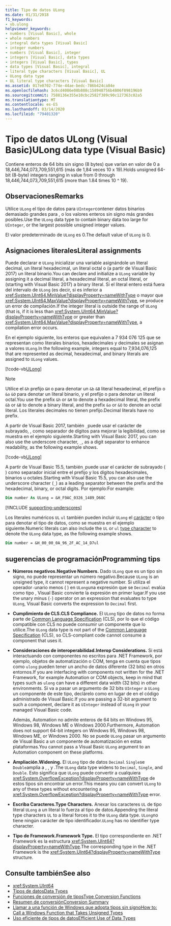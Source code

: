 ```yaml
---
title: Tipo de datos ULong
ms.date: 01/31/2018
f1_keywords:
- vb.ulong
helpviewer_keywords:
- numbers [Visual Basic], whole
- whole numbers
- integral data types [Visual Basic]
- integer numbers
- numbers [Visual Basic], integer
- integers [Visual Basic], data types
- integers [Visual Basic], types
- data types [Visual Basic], integral
- literal type characters [Visual Basic], UL
- ULong data type
- UL literal type characters [Visual Basic]
ms.assetid: 017e0702-774e-44ae-bedc-786b424ca84e
ms.openlocfilehash: 3c6cd4086e08b808c158948756b4806f098196b9
ms.sourcegitcommit: 7588136e355e10cbc2582f389c90c127363c02a5
ms.translationtype: MT
ms.contentlocale: es-ES
ms.lasthandoff: 03/14/2020
ms.locfileid: "79401320"
---
```

# <a name="ulong-data-type-visual-basic"></a><span data-ttu-id="17bc4-102">Tipo de datos ULong (Visual Basic)</span><span class="sxs-lookup"><span data-stu-id="17bc4-102">ULong data type (Visual Basic)</span></span>

<span data-ttu-id="17bc4-103">Contiene enteros de 64 bits sin signo (8 bytes) que varían en valor de 0 a 18,446,744,073,709,551,615 (más de 1,84 veces 10 x 19).</span><span class="sxs-lookup"><span data-stu-id="17bc4-103">Holds unsigned 64-bit (8-byte) integers ranging in value from 0 through 18,446,744,073,709,551,615 (more than 1.84 times 10 ^ 19).</span></span>

## <a name="remarks"></a><span data-ttu-id="17bc4-104">Observaciones</span><span class="sxs-lookup"><span data-stu-id="17bc4-104">Remarks</span></span>

<span data-ttu-id="17bc4-105">Utilice `ULong` el tipo de datos para `UInteger`contener datos binarios demasiado grandes para , o los valores enteros sin signo más grandes posibles.</span><span class="sxs-lookup"><span data-stu-id="17bc4-105">Use the `ULong` data type to contain binary data too large for `UInteger`, or the largest possible unsigned integer values.</span></span>

<span data-ttu-id="17bc4-106">El valor predeterminado de `ULong` es 0.</span><span class="sxs-lookup"><span data-stu-id="17bc4-106">The default value of `ULong` is 0.</span></span>

## <a name="literal-assignments"></a><span data-ttu-id="17bc4-107">Asignaciones literales</span><span class="sxs-lookup"><span data-stu-id="17bc4-107">Literal assignments</span></span>

<span data-ttu-id="17bc4-108">Puede declarar e `ULong` inicializar una variable asignándole un literal decimal, un literal hexadecimal, un literal octal o (a partir de Visual Basic 2017) un literal binario.</span><span class="sxs-lookup"><span data-stu-id="17bc4-108">You can declare and initialize a `ULong` variable by assigning it a decimal literal, a hexadecimal literal, an octal literal, or (starting with Visual Basic 2017) a binary literal.</span></span> <span data-ttu-id="17bc4-109">Si el literal entero está fuera del intervalo de `ULong` (es decir, si es inferior a <xref:System.UInt64.MinValue?displayProperty=nameWithType> o mayor que <xref:System.UInt64.MaxValue?displayProperty=nameWithType>, se produce un error de compilación.</span><span class="sxs-lookup"><span data-stu-id="17bc4-109">If the integer literal is outside the range of `ULong` (that is, if it is less than <xref:System.UInt64.MinValue?displayProperty=nameWithType> or greater than <xref:System.UInt64.MaxValue?displayProperty=nameWithType>, a compilation error occurs.</span></span>

<span data-ttu-id="17bc4-110">En el ejemplo siguiente, los enteros que equivalen a 7 934 076 125 que se representan como literales binarios, hexadecimales y decimales se asignan a valores `ULong`.</span><span class="sxs-lookup"><span data-stu-id="17bc4-110">In the following example, integers equal to 7,934,076,125 that are represented as decimal, hexadecimal, and binary literals are assigned to `ULong` values.</span></span>

[!code-vb[ULong](../../../../samples/snippets/visualbasic/language-reference/data-types/numeric-literals.vb#ULong)]

> [!NOTE]
> <span data-ttu-id="17bc4-111">Utilice el `&h` prefijo `&H` o para denotar un `&b` `&B` literal hexadecimal, el prefijo o `&o` `&O` para denotar un literal binario, y el prefijo o para denotar un literal octal.</span><span class="sxs-lookup"><span data-stu-id="17bc4-111">You use the prefix `&h` or `&H` to denote a hexadecimal literal, the prefix `&b` or `&B` to denote a binary literal, and the prefix `&o` or `&O` to denote an octal literal.</span></span> <span data-ttu-id="17bc4-112">Los literales decimales no tienen prefijo.</span><span class="sxs-lookup"><span data-stu-id="17bc4-112">Decimal literals have no prefix.</span></span>

<span data-ttu-id="17bc4-113">A partir de Visual Basic 2017, también `_`puede usar el carácter de subrayado, , como separador de dígitos para mejorar la legibilidad, como se muestra en el ejemplo siguiente.</span><span class="sxs-lookup"><span data-stu-id="17bc4-113">Starting with Visual Basic 2017, you can also use the underscore character, `_`, as a digit separator to enhance readability, as the following example shows.</span></span>

[!code-vb[ULong](../../../../samples/snippets/visualbasic/language-reference/data-types/numeric-literals.vb#LongS)]

<span data-ttu-id="17bc4-114">A partir de Visual Basic 15.5, también`_`puede usar el carácter de subrayado ( ) como separador inicial entre el prefijo y los dígitos hexadecimales, binarios u octales.</span><span class="sxs-lookup"><span data-stu-id="17bc4-114">Starting with Visual Basic 15.5, you can also use the underscore character (`_`) as a leading separator between the prefix and the hexadecimal, binary, or octal digits.</span></span> <span data-ttu-id="17bc4-115">Por ejemplo:</span><span class="sxs-lookup"><span data-stu-id="17bc4-115">For example:</span></span>

```vb
Dim number As ULong = &H_F9AC_0326_1489_D68C
```

[!INCLUDE [supporting-underscores](../../../../includes/vb-separator-langversion.md)]

<span data-ttu-id="17bc4-116">Los literales numéricos `UL` `ul` también pueden incluir `ULong` el [carácter](../../programming-guide/language-features/data-types/type-characters.md) o tipo para denotar el tipo de datos, como se muestra en el ejemplo siguiente.</span><span class="sxs-lookup"><span data-stu-id="17bc4-116">Numeric literals can also include the `UL` or `ul` [type character](../../programming-guide/language-features/data-types/type-characters.md) to denote the `ULong` data type, as the following example shows.</span></span>

```vb
Dim number = &H_00_00_0A_96_2F_AC_14_D7ul
```

## <a name="programming-tips"></a><span data-ttu-id="17bc4-117">sugerencias de programación</span><span class="sxs-lookup"><span data-stu-id="17bc4-117">Programming tips</span></span>

- <span data-ttu-id="17bc4-118">**Números negativos.**</span><span class="sxs-lookup"><span data-stu-id="17bc4-118">**Negative Numbers.**</span></span> <span data-ttu-id="17bc4-119">Dado `ULong` que es un tipo sin signo, no puede representar un número negativo.</span><span class="sxs-lookup"><span data-stu-id="17bc4-119">Because `ULong` is an unsigned type, it cannot represent a negative number.</span></span> <span data-ttu-id="17bc4-120">Si utiliza el operador`-`unario menos ( ) en `ULong`una expresión que se `Decimal` evalúa como tipo , Visual Basic convierte la expresión en primer lugar.</span><span class="sxs-lookup"><span data-stu-id="17bc4-120">If you use the unary minus (`-`) operator on an expression that evaluates to type `ULong`, Visual Basic converts the expression to `Decimal` first.</span></span>

- <span data-ttu-id="17bc4-121">**Cumplimiento de CLS.**</span><span class="sxs-lookup"><span data-stu-id="17bc4-121">**CLS Compliance.**</span></span> <span data-ttu-id="17bc4-122">El `ULong` tipo de datos no forma parte de [Common Language Specification](https://www.ecma-international.org/publications/standards/Ecma-335.htm) (CLS), por lo que el código compatible con CLS no puede consumir un componente que lo utilice.</span><span class="sxs-lookup"><span data-stu-id="17bc4-122">The `ULong` data type is not part of the [Common Language Specification](https://www.ecma-international.org/publications/standards/Ecma-335.htm) (CLS), so CLS-compliant code cannot consume a component that uses it.</span></span>

- <span data-ttu-id="17bc4-123">**Consideraciones de interoperabilidad.**</span><span class="sxs-lookup"><span data-stu-id="17bc4-123">**Interop Considerations.**</span></span> <span data-ttu-id="17bc4-124">Si está interactuando con componentes no escritos para .NET Framework, por ejemplo, objetos de automatización o COM, tenga en cuenta que tipos como `ulong` pueden tener un ancho de datos diferente (32 bits) en otros entornos.</span><span class="sxs-lookup"><span data-stu-id="17bc4-124">If you are interfacing with components not written for the .NET Framework, for example Automation or COM objects, keep in mind that types such as `ulong` can have a different data width (32 bits) in other environments.</span></span> <span data-ttu-id="17bc4-125">Si va a pasar un argumento de 32 bits `UInteger` a `ULong` un componente de este tipo, declárelo como en lugar de en el código administrado de Visual Basic.</span><span class="sxs-lookup"><span data-stu-id="17bc4-125">If you are passing a 32-bit argument to such a component, declare it as `UInteger` instead of `ULong` in your managed Visual Basic code.</span></span>

  <span data-ttu-id="17bc4-126">Además, Automation no admite enteros de 64 bits en Windows 95, Windows 98, Windows ME o Windows 2000.</span><span class="sxs-lookup"><span data-stu-id="17bc4-126">Furthermore, Automation does not support 64-bit integers on Windows 95, Windows 98, Windows ME, or Windows 2000.</span></span> <span data-ttu-id="17bc4-127">No se puede `ULong` pasar un argumento de Visual Basic a un componente de automatización en estas plataformas.</span><span class="sxs-lookup"><span data-stu-id="17bc4-127">You cannot pass a Visual Basic `ULong` argument to an Automation component on these platforms.</span></span>

- <span data-ttu-id="17bc4-128">**Ampliación.**</span><span class="sxs-lookup"><span data-stu-id="17bc4-128">**Widening.**</span></span> <span data-ttu-id="17bc4-129">El `ULong` tipo de datos `Decimal` `Single`se `Double`amplía a , , y .</span><span class="sxs-lookup"><span data-stu-id="17bc4-129">The `ULong` data type widens to `Decimal`, `Single`, and `Double`.</span></span> <span data-ttu-id="17bc4-130">Esto significa que `ULong` puede convertir a cualquiera <xref:System.OverflowException?displayProperty=nameWithType> de estos tipos sin encontrar un error.</span><span class="sxs-lookup"><span data-stu-id="17bc4-130">This means you can convert `ULong` to any of these types without encountering a <xref:System.OverflowException?displayProperty=nameWithType> error.</span></span>

- <span data-ttu-id="17bc4-131">**Escriba Caracteres.**</span><span class="sxs-lookup"><span data-stu-id="17bc4-131">**Type Characters.**</span></span> <span data-ttu-id="17bc4-132">Anexar los caracteres `UL` de tipo literal `ULong` a un literal lo fuerza al tipo de datos.</span><span class="sxs-lookup"><span data-stu-id="17bc4-132">Appending the literal type characters `UL` to a literal forces it to the `ULong` data type.</span></span> <span data-ttu-id="17bc4-133">`ULong`no tiene ningún carácter de tipo identificador.</span><span class="sxs-lookup"><span data-stu-id="17bc4-133">`ULong` has no identifier type character.</span></span>

- <span data-ttu-id="17bc4-134">**Tipo de Framework.**</span><span class="sxs-lookup"><span data-stu-id="17bc4-134">**Framework Type.**</span></span> <span data-ttu-id="17bc4-135">El tipo correspondiente en .NET Framework es la estructura <xref:System.UInt64?displayProperty=nameWithType>.</span><span class="sxs-lookup"><span data-stu-id="17bc4-135">The corresponding type in the .NET Framework is the <xref:System.UInt64?displayProperty=nameWithType> structure.</span></span>

## <a name="see-also"></a><span data-ttu-id="17bc4-136">Consulte también</span><span class="sxs-lookup"><span data-stu-id="17bc4-136">See also</span></span>

- <xref:System.UInt64>
- [<span data-ttu-id="17bc4-137">Tipos de datos</span><span class="sxs-lookup"><span data-stu-id="17bc4-137">Data Types</span></span>](../../../visual-basic/language-reference/data-types/index.md)
- [<span data-ttu-id="17bc4-138">Funciones de conversión de tipos</span><span class="sxs-lookup"><span data-stu-id="17bc4-138">Type Conversion Functions</span></span>](../../../visual-basic/language-reference/functions/type-conversion-functions.md)
- [<span data-ttu-id="17bc4-139">Resumen de conversión</span><span class="sxs-lookup"><span data-stu-id="17bc4-139">Conversion Summary</span></span>](../../../visual-basic/language-reference/keywords/conversion-summary.md)
- [<span data-ttu-id="17bc4-140">Llamar a una función de Windows que adopta tipos sin signo</span><span class="sxs-lookup"><span data-stu-id="17bc4-140">How to: Call a Windows Function that Takes Unsigned Types</span></span>](../../../visual-basic/programming-guide/com-interop/how-to-call-a-windows-function-that-takes-unsigned-types.md)
- [<span data-ttu-id="17bc4-141">Uso eficiente de tipos de datos</span><span class="sxs-lookup"><span data-stu-id="17bc4-141">Efficient Use of Data Types</span></span>](../../../visual-basic/programming-guide/language-features/data-types/efficient-use-of-data-types.md)
